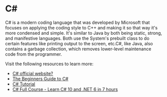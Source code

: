 # C#

C# is a modern coding language that was developed by Microsoft that focuses on applying the coding style to C++ and making it so that way it's more condensed and simple. It's similar to Java by both being static, strong, and manifestive languages. Both use the System's prebuilt class to do certain features like printing output to the screen, etc.C#, like Java, also contains a garbage collection, which removes lower-level maintenance code from the programmer.

Visit the following resources to learn more:

- [C# official website?](https://learn.microsoft.com/en-us/dotnet/csharp//)
- [The Beginners Guide to C#](https://www.w3schools.com/CS/index.php)
- [C# Tutorial](https://www.w3schools.com/cs/index.php)
- [C# Full Course - Learn C# 10 and .NET 6 in 7 hours](https://www.youtube.com/watch?v=q_F4PyW8GTg)